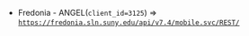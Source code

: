  - Fredonia - ANGEL(`client_id=3125`) => [`https://fredonia.sln.suny.edu/api/v7.4/mobile.svc/REST/`](https://fredonia.sln.suny.edu/api/v7.4/mobile.svc/REST/)
